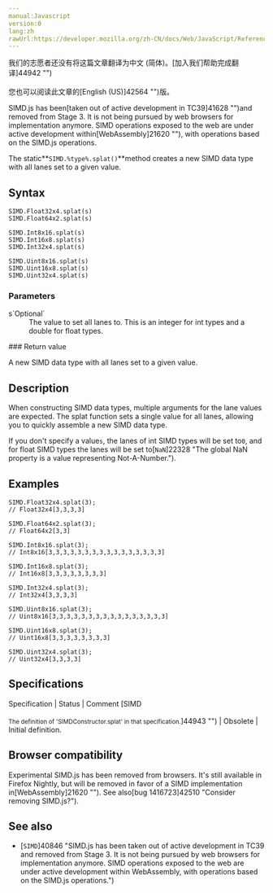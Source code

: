```yaml
---
manual:Javascript
version:0
lang:zh
rawUrl:https://developer.mozilla.org/zh-CN/docs/Web/JavaScript/Reference/Global_Objects/SIMD/splat
---
```




<bdi>我们的志愿者还没有将这篇文章翻译为<bdi>中文 (简体)</bdi>。[加入我们帮助完成翻译]44942 "")<br></br>您也可以阅读此文章的[English (US)]42564 "")版。</bdi>






SIMD.js has been[taken out of active development in TC39]41628 "")and removed from Stage 3. It is not being pursued by web browsers for implementation anymore. SIMD operations exposed to the web are under active development within[WebAssembly]21620 ""), with operations based on the SIMD.js operations.



The static**`SIMD.%type%.splat()`**method creates a new SIMD data type with all lanes set to a given value.


## Syntax<a name="Syntax"></a>

```
SIMD.Float32x4.splat(s)
SIMD.Float64x2.splat(s)

SIMD.Int8x16.splat(s)
SIMD.Int16x8.splat(s)
SIMD.Int32x4.splat(s)

SIMD.Uint8x16.splat(s)
SIMD.Uint16x8.splat(s)
SIMD.Uint32x4.splat(s)

```

### Parameters<a name="Parameters"></a>
<dl><dt id=''>s`Optional`</dt><dd>The value to set all lanes to. This is an integer for int types and a double for float types.</dd></dl>
### Return value<a name="Return_value"></a>


A new SIMD data type with all lanes set to a given value.


## Description<a name="Description"></a>


When constructing SIMD data types, multiple arguments for the lane values are expected. The splat function sets a single value for all lanes, allowing you to quickly assemble a new SIMD data type.



If you don&#39;t specify a value`s`, the lanes of int SIMD types will be set to`0`, and for float SIMD types the lanes will be set to[`NaN`]22328 "The global NaN property is a value representing Not-A-Number.").


## Examples<a name="Examples"></a>

```
SIMD.Float32x4.splat(3);
// Float32x4[3,3,3,3]

SIMD.Float64x2.splat(3);
// Float64x2[3,3]

SIMD.Int8x16.splat(3);
// Int8x16[3,3,3,3,3,3,3,3,3,3,3,3,3,3,3,3]

SIMD.Int16x8.splat(3);
// Int16x8[3,3,3,3,3,3,3,3]

SIMD.Int32x4.splat(3);
// Int32x4[3,3,3,3]

SIMD.Uint8x16.splat(3); 
// Uint8x16[3,3,3,3,3,3,3,3,3,3,3,3,3,3,3,3] 

SIMD.Uint16x8.splat(3); 
// Uint16x8[3,3,3,3,3,3,3,3] 

SIMD.Uint32x4.splat(3); 
// Uint32x4[3,3,3,3]
```

## Specifications<a name="Specifications"></a>

Specification | Status | Comment 
[SIMD<br></br><small>The definition of &#39;SIMDConstructor.splat&#39; in that specification.</small>]44943 "") | Obsolete | Initial definition. 


## Browser compatibility<a name="Browser_compatibility"></a>


Experimental SIMD.js has been removed from browsers. It&#39;s still available in Firefox Nightly, but will be removed in favor of a SIMD implementation in[WebAssembly]21620 ""). See also[bug 1416723]42510 "Consider removing SIMD.js?").


## See also<a name="See_also"></a>

* [`SIMD`]40846 "SIMD.js has been taken out of active development in TC39 and removed from Stage 3. It is not being pursued by web browsers for implementation anymore. SIMD operations exposed to the web are under active development within WebAssembly, with operations based on the SIMD.js operations.")



